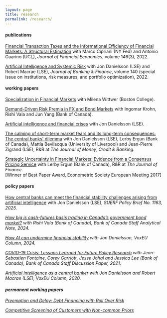 ```yaml
---
layout: page
title: research
permalink: /research/
---
```


#### publications

[Financial Transaction Taxes and the Informational Efficiency of Financial Markets: A Structural Estimation](https://www.sciencedirect.com/science/article/abs/pii/S0304405X22000940) with Marco Cipriani (NY Fed) and Antonio Guarino (UCL), <em>Journal of Financial Economics</em>, volume 146(3), 2022.

[Artificial Intelligence and Systemic Risk](https://www.sciencedirect.com/science/article/pii/S0378426621002466) with Jon Danielsson (LSE) and Robert Macrae (LSE), <em>Journal of Banking & Finance</em>, volume 140 (special issue on institutions, risk measures, and portfolio optimization), 2022.

#### working papers

[Specialization in Financial Markets](https://papers.ssrn.com/sol3/papers.cfm?abstract_id=5083905) with Milena Wittwer (Boston College).

[Demand-Driven Risk Premia in FX and Bond Markets](https://papers.ssrn.com/sol3/papers.cfm?abstract_id=5095671) with Ingomar Krohn, Rishi Vala and Jun Yang (Bank of Canada).

[Artificial intelligence and financial crises](https://papers.ssrn.com/sol3/papers.cfm?abstract_id=4903998) with Jon Danielsson (LSE).

[The calming of short-term market fears and its long-term consequences: The central banks' dilemma](https://authe.github.io/assets/MarketFears_FedCrisisActions.pdf) with Jon Danielsson (LSE), Lerby Ergun (Bank of Canada), Mattia Bevilacqua (University of Liverpool) and Jean-Pierre Zigrand (LSE), R&R at <em>The Journal of Money, Credit & Banking</em>.

[Strategic Uncertainty in Financial Markets: Evidence from a Consensus Pricing Service](https://authe.github.io/assets/StrategicUncertaintyOTCMarkets.pdf) with Lerby Ergun (Bank of Canada), R&R at <em>The Journal of Finance</em>.<br>
[Winner of Best Paper Award, Econometric Society European Meeting 2017]


#### policy papers

[How central banks can meet the financial stability challenges arising from artificial intelligence](https://www.suerf.org/publications/suerf-policy-notes-and-briefs/how-central-banks-can-meet-the-financial-stability-challenges-arising-from-artificial-intelligence/) with Jon Danielsson (LSE), <em>SUERF Policy Brief No. 1163<em>, 2025.

[How big is cash-futures basis trading in Canada’s government bond market?](https://www.bankofcanada.ca/2024/06/staff-analytical-note-2024-16/) with Rishi Vala (Bank of Canada), <em>Bank of Canada Staff Analytical Note<em>, 2024.

[How AI can undermine financial stability](https://cepr.org/voxeu/columns/how-ai-can-undermine-financial-stability) with Jon Danielsson, <em>VoxEU Column<em>, 2024.

[COVID-19 Crisis: Lessons Learned for Future Policy Research](https://www.bankofcanada.ca/2021/02/staff-discussion-paper-2021-2/) with Jean-Sebastien Fontaine, Corey Garriott, Jesse Johal and Jessica Lee (Bank of Canada), <em>Bank of Canada Staff Discussion Paper<em>, 2021.

[Artificial intelligence as a central banker](https://cepr.org/voxeu/columns/artificial-intelligence-central-banker) with Jon Danielsson and Robert Macrae (LSE), <em>VoxEU Column<em>, 2020. 


#### permanent working papers

[Preemption and Delay: Debt Financing with Roll Over Risk](https://authe.github.io/assets/RunsSocialLearning_Uthemann.pdf)

[Competitive Screening of Customers with Non-common Priors](https://authe.github.io/assets/screening_ncp.pdf)